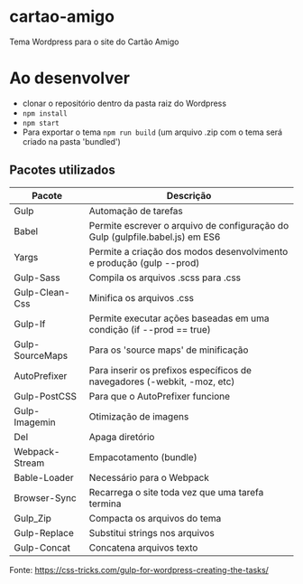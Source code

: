 # cartao-amigo
Tema Wordpress para o site do Cartão Amigo

# Ao desenvolver
* clonar o repositório dentro da pasta raiz do Wordpress
* `npm install`
* `npm start`
* Para exportar o tema `npm run build` (um arquivo .zip com o tema será criado na pasta 'bundled')

## Pacotes utilizados
| Pacote | Descrição |
| ------ | --------- |
| Gulp | Automação de tarefas |
| Babel | Permite escrever o arquivo de configuração do Gulp (gulpfile.babel.js) em ES6 |
| Yargs | Permite a criação dos modos desenvolvimento e produção (gulp --prod) |
| Gulp-Sass | Compila os arquivos .scss para .css |
| Gulp-Clean-Css | Minifica os arquivos .css |
| Gulp-If | Permite executar ações baseadas em uma condição (if --prod == true) |
| Gulp-SourceMaps | Para os 'source maps' de minificação |
| AutoPrefixer | Para inserir os prefixos específicos de navegadores (-webkit, -moz, etc)|
| Gulp-PostCSS | Para que o AutoPrefixer funcione |
| Gulp-Imagemin | Otimização de imagens |
| Del | Apaga diretório |
| Webpack-Stream | Empacotamento (bundle) |
| Bable-Loader | Necessário para o Webpack |
| Browser-Sync | Recarrega o site toda vez que uma tarefa termina |
| Gulp_Zip | Compacta os arquivos do tema |
| Gulp-Replace | Substitui strings nos arquivos | 
| Gulp-Concat | Concatena arquivos texto |

Fonte: https://css-tricks.com/gulp-for-wordpress-creating-the-tasks/